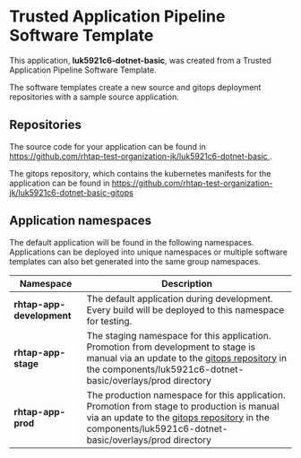 # Trusted Application Pipeline Software Template

This application, **luk5921c6-dotnet-basic**, was created from a Trusted Application Pipeline Software Template.

The software templates create a new source and gitops deployment repositories with a sample source application. 

## Repositories

The source code for your application can be found in [https://github.com/rhtap-test-organization-jk/luk5921c6-dotnet-basic ](https://github.com/rhtap-test-organization-jk/luk5921c6-dotnet-basic ).
 
The gitops repository, which contains the kubernetes manifests for the application can be found in 
[https://github.com/rhtap-test-organization-jk/luk5921c6-dotnet-basic-gitops ](https://github.com/rhtap-test-organization-jk/luk5921c6-dotnet-basic-gitops ) 

## Application namespaces 

The default application will be found in the following namespaces. Applications can be deployed into unique namespaces or multiple software templates can also bet generated into the same group namespaces.  

|  Namespace   |  Description   |  
| -------- | -------- |   
| **rhtap-app-development** | The default application during development. Every build will be deployed to this namespace for testing. | 
| **rhtap-app-stage** | The staging namespace for this application. Promotion from development to stage is manual via an update to the [gitops repository](https://github.com/rhtap-test-organization-jk/luk5921c6-dotnet-basic-gitops ) in the components/luk5921c6-dotnet-basic/overlays/prod directory |  
| **rhtap-app-prod** | The production namespace for this application. Promotion from stage to production is manual via an update to the [gitops repository](https://github.com/rhtap-test-organization-jk/luk5921c6-dotnet-basic-gitops ) in the components/luk5921c6-dotnet-basic/overlays/prod directory | 